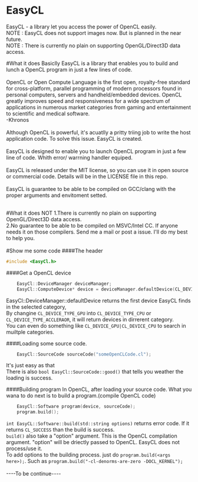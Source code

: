# EasyCL
EasyCL - a library let you access the power of OpenCL easily. <br>
NOTE : EasyCL does not support images now. But is planned in the near future.<br>
NOTE : There is currently no plain on supporting OpenGL/Direct3D data access.<br>

#What it does
Basiclly EasyCL is a library that enables you to build and lunch a OpenCL program in just a few lines of code.<br><br>
OpenCL or Open Compute Language is the first open, royalty-free standard for cross-platform, parallel programming of modern processors found in personal computers, servers and handheld/embedded devices. OpenCL greatly improves speed and responsiveness for a wide spectrum of applications in numerous market categories from gaming and entertainment to scientific and medical software.<br>
-Khronos<br>
<br>
Although OpenCL is powerful, it's acuatlly a pritty triing job to write the host application code. To solve this issue. EasyCL is created.<br>
<br>
EasyCL is designed to enable you to launch OpenCL program in just a few line of code. Whith error/ warrning handler equiped.<br>
<br>
EasyCL is released under the MIT license, so you can use it in open source or commercial code. Details will be in the LICENSE file in this repo.<br>
<br>
EasyCL is guarantee to be able to be compiled on GCC/clang with the proper arguments and envitoment setted.<br>
<br>

#What it does NOT
1.There is currently no plain on supporting OpenGL/Direct3D data access.<br>
2.No guarantee to be able to be compiled on MSVC/Intel CC. If anyone needs it on those compilers. Send me a mail or post a issue. I'll do my best to help you.<br>
<br>
#Show me some code
####The header 
```C++
#include <EasyCl.h>
```

####Get a OpenCL device
```C++
    EasyCl::DeviceManager deviceManager;
	EasyCl::ComputeDevice* device = deviceManager.defaultDevice(CL_DEVICE_TYPE_GPU);
```
EasyCl::DeviceManager::defaultDevice returns the first device EasyCL finds in the selected category, <br>
By changine ```CL_DEVICE_TYPE_GPU``` into ```CL_DEVICE_TYPE_CPU``` or ```CL_DEVICE_TYPE_ACCLERAOR```, it will return  devices in dirrerent category.<br>
You can even do something like ```CL_DEVICE_GPU|CL_DEVICE_CPU``` to search in muiltple categories.<br>

####Loading some source code.
```C++
    EasyCl::SourceCode sourceCode("someOpenCLCode.cl");
```
It's just easy as that<br>
There is also ```bool EasyCl::SourceCode::good()``` that tells you weather the loading is success.

####Building program
In OpenCL, after loading your source code. What you wana to do next is to build a program.(compile OpenCL code)<br>
```C++
    EasyCl::Software program(device, sourceCode);
    program.build();
```
```int EasyCL::Software::build(std::string options)``` returns error code. If it returns ```CL_SUCCESS``` than the build is success.<br>
```build()``` also take a "option" argument. This is the OpenCL compilation argument. "option" will be driectly passed to OpenCL. EasyCL does not process/use it.<br>
To add options to the building process. just do ```program.build(<args here>);```. Such as ```program.build("-cl-denorms-are-zero -DOCL_KERNEL");```<br>
<br>
----To be continue----
